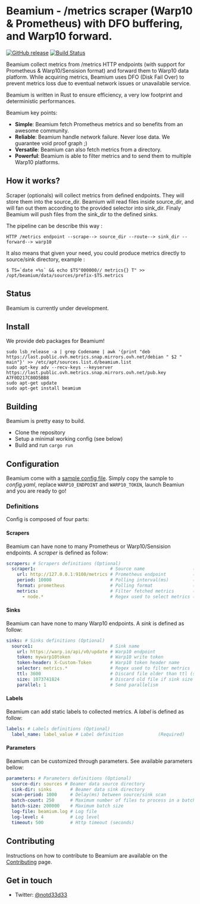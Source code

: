# Beamium - /metrics scraper (Warp10 & Prometheus) with DFO buffering, and Warp10 forward.
[![GitHub release](https://img.shields.io/github/release/ovh/beamium.svg)]()
[![Build Status](https://travis-ci.org/ovh/beamium.svg?branch=master)](https://travis-ci.org/ovh/beamium)

Beamium collect metrics from /metrics HTTP endpoints (with support for Prometheus & Warp10/Sensision format) and forward them to Warp10 data platform. While acquiring metrics, Beamium uses DFO (Disk Fail Over) to prevent metrics loss due to eventual network issues or unavailable service.

Beamium is written in Rust to ensure efficiency, a very low footprint and deterministic performances.

Beamium key points:
 - **Simple**: Beamium fetch Prometheus metrics and so benefits from an awesome community.
 - **Reliable**: Beamium handle network failure. Never lose data. We guarantee void proof graph ;)
 - **Versatile**: Beamium can also fetch metrics from a directory.
 - **Powerful**: Beamium is able to filter metrics and to send them to multiple Warp10 platforms.

## How it works?

Scraper (optionals) will collect metrics from defined endpoints. They will store them into the source_dir.
Beamium will read files inside source_dir, and will fan out them according to the provided selector into sink_dir.
Finaly Beamium will push files from the sink_dir to the defined sinks.

The pipeline can be describe this way :

    HTTP /metrics endpoint --scrape--> source_dir --route--> sink_dir --forward--> warp10

It also means that given your need, you could produce metrics directly to source/sink directory, example :

    $ TS=`date +%s` && echo $TS"000000// metrics{} T" >> /opt/beamium/data/sources/prefix-$TS.metrics

## Status
Beamium is currently under development.

## Install
We provide deb packages for Beamium!
```
sudo lsb_release -a | grep Codename | awk '{print "deb https://last.public.ovh.metrics.snap.mirrors.ovh.net/debian " $2 " main"}' >> /etc/apt/sources.list.d/beamium.list
sudo apt-key adv --recv-keys --keyserver https://last.public.ovh.metrics.snap.mirrors.ovh.net/pub.key A7F0D217C80D5BB8
sudo apt-get update
sudo apt-get install beamium
```

## Building
Beamium is pretty easy to build.
 - Clone the repository
 - Setup a minimal working config (see below)
 - Build and run `cargo run`

## Configuration
Beamium come with a [sample config file](config.sample.yaml). Simply copy the sample to *config.yaml*, replace `WARP10_ENDPOINT` and `WARP10_TOKEN`, launch Beamiun and you are ready to go!

### Definitions
Config is composed of four parts:

#### Scrapers
Beamium can have none to many Prometheus or Warp10/Sensision endpoints. A *scraper* is defined as follow:
``` yaml
scrapers: # Scrapers definitions (Optional)
  scraper1:                            # Source name                  (Required)
    url: http://127.0.0.1:9100/metrics # Prometheus endpoint          (Required)
    period: 10000                      # Polling interval(ms)         (Required)
    format: prometheus                 # Polling format               (Optional, default: prometheus, value: [prometheus, sensision])
    metrics:                           # Filter fetched metrics       (Optional)
      - node.*                         # Regex used to select metrics (Required)
```

#### Sinks
Beamium can have none to many Warp10 endpoints. A *sink* is defined as follow:
``` yaml
sinks: # Sinks definitions (Optional)
  source1:                             # Sink name                                (Required)
    url: https://warp.io/api/v0/update # Warp10 endpoint                          (Required)
    token: mywarp10token               # Warp10 write token                       (Required)
    token-header: X-Custom-Token       # Warp10 token header name                 (Optional, default: X-Warp10-Token)
    selector: metrics.*                # Regex used to filter metrics             (Optional, default: None)
    ttl: 3600                          # Discard file older than ttl (seconds)    (Optional, default: 3600)
    size: 1073741824                   # Discard old file if sink size is greater (Optional, default: 1073741824)
    parallel: 1                        # Send parallelism                         (Optional, default: 1)
```

#### Labels
Beamium can add static labels to collected metrics. A *label* is defined as follow:
``` yaml
labels: # Labels definitions (Optional)
  label_name: label_value # Label definition             (Required)
```

#### Parameters
Beamium can be customized through parameters. See available parameters bellow:
``` yaml
parameters: # Parameters definitions (Optional)
  source-dir: sources # Beamer data source directory                    (Optional, default: sources)
  sink-dir: sinks       # Beamer data sink directory                    (Optional, default: sinks)
  scan-period: 1000     # Delay(ms) between source/sink scan            (Optional, default: 1000)
  batch-count: 250      # Maximum number of files to process in a batch (Optional, default: 250)
  batch-size: 200000    # Maximum batch size                            (Optional, default: 250)
  log-file: beamium.log # Log file                                      (Optional, default: beamium.log)
  log-level: 4          # Log level                                     (Optional, default: info)
  timeout: 500          # Http timeout (seconds)                        (Optional, default: 500)
```

## Contributing
Instructions on how to contribute to Beamium are available on the [Contributing][Contributing] page.

## Get in touch

- Twitter: [@notd33d33](https://twitter.com/notd33d33)

[Contributing]: CONTRIBUTING.md
